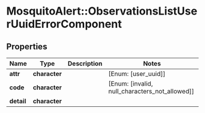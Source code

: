 # MosquitoAlert::ObservationsListUserUuidErrorComponent


## Properties
Name | Type | Description | Notes
------------ | ------------- | ------------- | -------------
**attr** | **character** |  | [Enum: [user_uuid]] 
**code** | **character** |  | [Enum: [invalid, null_characters_not_allowed]] 
**detail** | **character** |  | 


